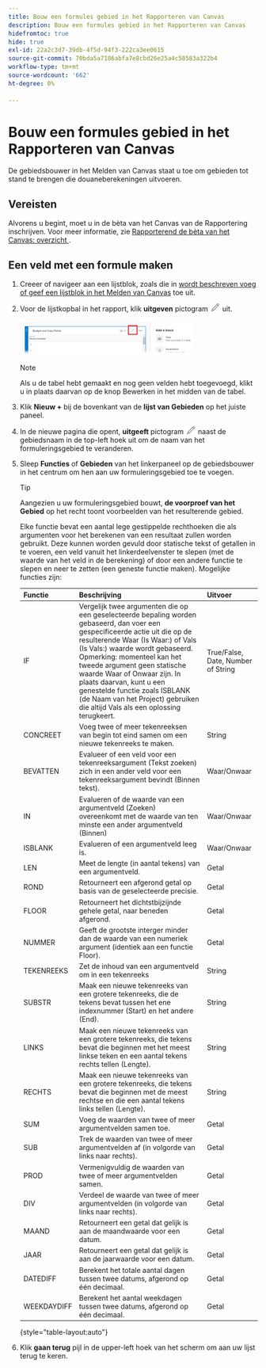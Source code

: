 ```yaml
---
title: Bouw een formules gebied in het Rapporteren van Canvas
description: Bouw een formules gebied in het Rapporteren van Canvas
hidefromtoc: true
hide: true
exl-id: 22a2c3d7-39db-4f5d-94f3-222ca3ee0615
source-git-commit: 70bda5a7186abfa7e8cbd26e25a4c58583a322b4
workflow-type: tm+mt
source-wordcount: '662'
ht-degree: 0%

---
```


# Bouw een formules gebied in het Rapporteren van Canvas

De gebiedsbouwer in het Melden van Canvas staat u toe om gebieden tot stand te brengen die douaneberekeningen uitvoeren.

## Vereisten

Alvorens u begint, moet u in de bèta van het Canvas van de Rapportering inschrijven. Voor meer informatie, zie [&#x200B; Rapporterend de bèta van het Canvas: overzicht &#x200B;](/help/quicksilver/product-announcements/betas/canvas-dashboards-beta/reporting-canvas-beta-overview.md).

## Een veld met een formule maken

1. Creeer of navigeer aan een lijstblok, zoals die in [&#x200B; wordt beschreven voeg of geef een lijstblok in het Melden van Canvas &#x200B;](../../../reports-and-dashboards/reporting-canvas/table-blocks/add-or-edit-report-table.md) toe uit.
1. Voor de lijstkopbal in het rapport, klik **uitgeven** pictogram ![&#x200B; pictogram geeft pictogram &#x200B;](assets/edit-icon.png) uit.

   ![&#x200B; geef pictogram in lijstkopbal uit &#x200B;](assets/edit-icon-table-header-350x71.png)

   >[!NOTE]
   >
   >Als u de tabel hebt gemaakt en nog geen velden hebt toegevoegd, klikt u in plaats daarvan op de knop Bewerken in het midden van de tabel.

1. Klik **Nieuw +** bij de bovenkant van de **lijst van Gebieden** op het juiste paneel.
1. In de nieuwe pagina die opent, **uitgeeft** pictogram ![&#x200B; geeft pictogram &#x200B;](assets/edit-icon.png) naast de gebiedsnaam in de top-left hoek uit om de naam van het formuleringsgebied te veranderen.
1. Sleep **Functies** of **Gebieden** van het linkerpaneel op de gebiedsbouwer in het centrum om hen aan uw formuleringsgebied toe te voegen.


   >[!TIP]
   >
   >Aangezien u uw formuleringsgebied bouwt, **de voorproef van het Gebied** op het recht toont voorbeelden van het resulterende gebied.

   Elke functie bevat een aantal lege gestippelde rechthoeken die als argumenten voor het berekenen van een resultaat zullen worden gebruikt. Deze kunnen worden gevuld door statische tekst of getallen in te voeren, een veld vanuit het linkerdeelvenster te slepen (met de waarde van het veld in de berekening) of door een andere functie te slepen en neer te zetten (een geneste functie maken). Mogelijke functies zijn:

   | Functie | Beschrijving | Uitvoer |
   |---|---|---|
   | IF | Vergelijk twee argumenten die op een geselecteerde bepaling worden gebaseerd, dan voer een gespecificeerde actie uit die op de resulterende Waar (Is Waar:) of Vals (Is Vals:) waarde wordt gebaseerd. Opmerking: momenteel kan het tweede argument geen statische waarde Waar of Onwaar zijn. In plaats daarvan, kunt u een genestelde functie zoals ISBLANK (de Naam van het Project) gebruiken die altijd Vals als een oplossing terugkeert. | True/False, Date, Number of String |
   | CONCREET | Voeg twee of meer tekenreeksen van begin tot eind samen om een nieuwe tekenreeks te maken. | String |
   | BEVATTEN | Evalueer of een veld voor een tekenreeksargument (Tekst zoeken) zich in een ander veld voor een tekenreeksargument bevindt (Binnen tekst). | Waar/Onwaar |
   | IN | Evalueren of de waarde van een argumentveld (Zoeken) overeenkomt met de waarde van ten minste een ander argumentveld (Binnen) | Waar/Onwaar |
   | ISBLANK | Evalueren of een argumentveld leeg is. | Waar/Onwaar |
   | LEN | Meet de lengte (in aantal tekens) van een argumentveld. | Getal |
   | ROND | Retourneert een afgerond getal op basis van de geselecteerde precisie. | Getal |
   | FLOOR | Retourneert het dichtstbijzijnde gehele getal, naar beneden afgerond. | Getal |
   | NUMMER | Geeft de grootste interger minder dan de waarde van een numeriek argument (identiek aan een functie Floor). | Getal |
   | TEKENREEKS | Zet de inhoud van een argumentveld om in een tekenreeks | String |
   | SUBSTR | Maak een nieuwe tekenreeks van een grotere tekenreeks, die de tekens bevat tussen het ene indexnummer (Start) en het andere (End). | String |
   | LINKS | Maak een nieuwe tekenreeks van een grotere tekenreeks, die tekens bevat die beginnen met het meest linkse teken en een aantal tekens rechts tellen (Lengte). | String |
   | RECHTS | Maak een nieuwe tekenreeks van een grotere tekenreeks, die tekens bevat die beginnen met de meest rechtse en die een aantal tekens links tellen (Lengte). | String |
   | SUM | Voeg de waarden van twee of meer argumentvelden samen toe. | Getal |
   | SUB | Trek de waarden van twee of meer argumentvelden af (in volgorde van links naar rechts). | Getal |
   | PROD | Vermenigvuldig de waarden van twee of meer argumentvelden samen. | Getal |
   | DIV | Verdeel de waarde van twee of meer argumentvelden (in volgorde van links naar rechts). | Getal |
   | MAAND | Retourneert een getal dat gelijk is aan de maandwaarde voor een datum. | Getal |
   | JAAR | Retourneert een getal dat gelijk is aan de jaarwaarde voor een datum. | Getal |
   | DATEDIFF | Berekent het totale aantal dagen tussen twee datums, afgerond op één decimaal. | Getal |
   | WEEKDAYDIFF | Berekent het aantal weekdagen tussen twee datums, afgerond op één decimaal. | Getal |

   {style="table-layout:auto"}

1. Klik **gaan terug** pijl in de upper-left hoek van het scherm om aan uw lijst terug te keren.
